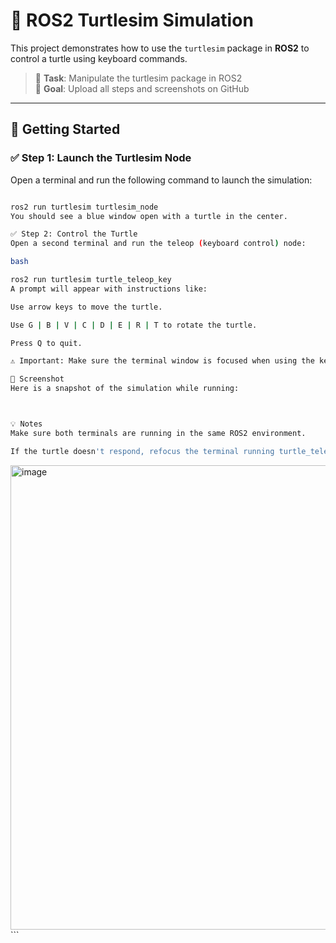 # 🐢 ROS2 Turtlesim Simulation

This project demonstrates how to use the `turtlesim` package in **ROS2** to control a turtle using keyboard commands.

> 📌 **Task**: Manipulate the turtlesim package in ROS2  
> 📁 **Goal**: Upload all steps and screenshots on GitHub

---

## 🚀 Getting Started

### ✅ Step 1: Launch the Turtlesim Node

Open a terminal and run the following command to launch the simulation:
```bash

ros2 run turtlesim turtlesim_node
You should see a blue window open with a turtle in the center.

✅ Step 2: Control the Turtle
Open a second terminal and run the teleop (keyboard control) node:

bash

ros2 run turtlesim turtle_teleop_key
A prompt will appear with instructions like:

Use arrow keys to move the turtle.

Use G | B | V | C | D | E | R | T to rotate the turtle.

Press Q to quit.

⚠️ Important: Make sure the terminal window is focused when using the keyboard, not the turtle screen.

📸 Screenshot
Here is a snapshot of the simulation while running:



💡 Notes
Make sure both terminals are running in the same ROS2 environment.

If the turtle doesn't respond, refocus the terminal running turtle_teleop_key.


```
<img width="1179" height="743" alt="image" src="https://github.com/user-attachments/assets/a0adc449-e312-442c-aeec-405e2c7a059d" />
```

